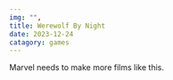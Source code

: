```yaml
---
img: "",
title: Werewolf By Night
date: 2023-12-24
catagory: games
---
```

Marvel needs to make more films like this.